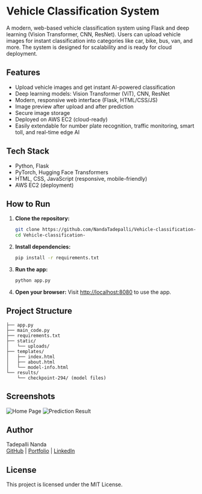 # Vehicle Classification System

A modern, web-based vehicle classification system using Flask and deep learning (Vision Transformer, CNN, ResNet). Users can upload vehicle images for instant classification into categories like car, bike, bus, van, and more. The system is designed for scalability and is ready for cloud deployment.

## Features
- Upload vehicle images and get instant AI-powered classification
- Deep learning models: Vision Transformer (ViT), CNN, ResNet
- Modern, responsive web interface (Flask, HTML/CSS/JS)
- Image preview after upload and after prediction
- Secure image storage
- Deployed on AWS EC2 (cloud-ready)
- Easily extendable for number plate recognition, traffic monitoring, smart toll, and real-time edge AI

## Tech Stack
- Python, Flask
- PyTorch, Hugging Face Transformers
- HTML, CSS, JavaScript (responsive, mobile-friendly)
- AWS EC2 (deployment)

## How to Run
1. **Clone the repository:**
   ```bash
   git clone https://github.com/NandaTadepalli/Vehicle-classification-.git
   cd Vehicle-classification-
   ```
2. **Install dependencies:**
   ```bash
   pip install -r requirements.txt
   ```
3. **Run the app:**
   ```bash
   python app.py
   ```
4. **Open your browser:**
   Visit [http://localhost:8080](http://localhost:8080) to use the app.

## Project Structure
```
├── app.py
├── main_code.py
├── requirements.txt
├── static/
│   └── uploads/
├── templates/
│   ├── index.html
│   ├── about.html
│   └── model-info.html
└── results/
    └── checkpoint-294/ (model files)
```

## Screenshots
![Home Page](screenshots/home.png)
![Prediction Result](screenshots/prediction.png)

## Author
Tadepalli Nanda  
[GitHub](https://github.com/NandaTadepalli) | [Portfolio](https://nandatadepalli.github.io/Portfolio2.0) | [LinkedIn](https://linkedin.com/in/nanda-tadepalli)

## License
This project is licensed under the MIT License.
